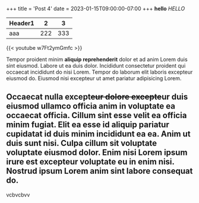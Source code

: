 +++
title = 'Post 4'
date = 2023-01-15T09:00:00-07:00
+++
**hello**
*HELLO*

| Header1 | 2   | 3   |
|---------|-----|-----|
| aaa     | 222 | 333 |

{{< youtube w7Ft2ymGmfc >}}

Tempor proident minim **aliquip reprehenderit** dolor et ad anim Lorem duis sint eiusmod. Labore ut ea duis dolor. Incididunt consectetur proident qui occaecat incididunt do nisi Lorem. Tempor do laborum elit laboris excepteur eiusmod do. Eiusmod nisi excepteur ut amet pariatur adipisicing Lorem.

## Occaecat nulla except~~eur dolore excepte~~ur duis eiusmod ullamco officia anim in voluptate ea occaecat officia. Cillum sint esse velit ea officia minim fugiat. Elit ea esse id aliquip pariatur cupidatat id duis minim incididunt ea ea. Anim ut duis sunt nisi. Culpa cillum sit voluptate voluptate eiusmod dolor. Enim nisi Lorem ipsum irure est excepteur voluptate eu in enim nisi. Nostrud ipsum Lorem anim sint labore consequat do.


vcbvcbvv